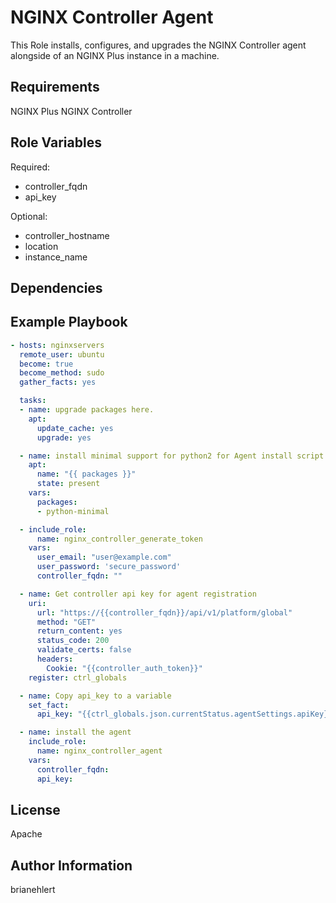 NGINX Controller Agent
=========

This Role installs, configures, and upgrades the NGINX Controller agent alongside of an NGINX Plus instance in a machine.

Requirements
------------

NGINX Plus [](https://www.nginx.com/products/nginx/)
NGINX Controller [](https://www.nginx.com/products/nginx-controller/)

Role Variables
--------------

Required:

- controller_fqdn
- api_key

Optional:

- controller_hostname
- location
- instance_name

Dependencies
------------

Example Playbook
----------------

```yaml
- hosts: nginxservers
  remote_user: ubuntu
  become: true
  become_method: sudo
  gather_facts: yes

  tasks:
  - name: upgrade packages here.
    apt:
      update_cache: yes
      upgrade: yes

  - name: install minimal support for python2 for Agent install script
    apt:
      name: "{{ packages }}"
      state: present
    vars:
      packages:
      - python-minimal

  - include_role:
      name: nginx_controller_generate_token
    vars:
      user_email: "user@example.com"
      user_password: 'secure_password'
      controller_fqdn: ""

  - name: Get controller api key for agent registration
    uri:
      url: "https://{{controller_fqdn}}/api/v1/platform/global"
      method: "GET"
      return_content: yes
      status_code: 200
      validate_certs: false
      headers:
        Cookie: "{{controller_auth_token}}"
    register: ctrl_globals

  - name: Copy api_key to a variable
    set_fact:
      api_key: "{{ctrl_globals.json.currentStatus.agentSettings.apiKey}}"

  - name: install the agent
    include_role:
      name: nginx_controller_agent
    vars:
      controller_fqdn:
      api_key:
```

License
-------

Apache

Author Information
------------------

brianehlert
